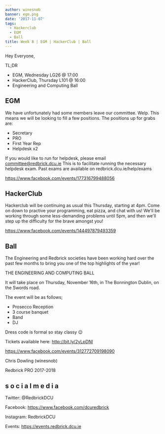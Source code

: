 ```yaml
---
author: winesnob
banner: egm.png
date: '2017-11-07'
tags:
  - Hackerclub
  - EGM
  - Ball
title: Week 8 | EGM | HackerClub | Ball
---
```


Hey Everyone,

TL;DR

- EGM, Wednesday LG26 @ 17:00
- HackerClub, Thursday L101 @ 16:00
- Engineering and Computing Ball

 <!-- more -->

## EGM

We have unfortunately had some members leave our committee. Welp. This means we
will be looking to fill a few positions. The positions up for grabs are:

- Secretary
- PRO
- First Year Rep
- Helpdesk x2

If you would like to run for helpdesk, please email committee@redbrick.dcu.ie
This is to facilitate running the necessary helpdesk exam. Past exams are
available on redbrick.dcu.ie/help/exams

https://www.facebook.com/events/177316799488056

## HackerClub

Hackerclub will be continuing as usual this Thursday, starting at 4pm. Come on
down to practive your programming, eat pizza, and chat with us! We'll be working
through some less-demanding problems until 5pm, and then we'll step up the
difficulty for the brave amongst you!

https://www.facebook.com/events/144497879493359

## Ball

The Engineering and Redbrick societies have been working hard over the past few
months to bring you one of the top highlights of the year!

THE ENGINEERING AND COMPUTING BALL

It will take place on Thursday, November 16th, in The Bonnington Dublin, on the
Swords road.

The event will be as follows;

- Prosecco Reception
- 3 course banquet
- Band
- DJ

Dress code is formal so stay classy 😉

Tickets available here: http://bit.ly/2yLpDNI

https://www.facebook.com/events/312772709198090

Chris Dowling (winesnob)

Redbrick PRO 2017-2018

## s o c i a l m e d i a

Twitter: @RedbrickDCU

Facebook: https://www.facebook.com/dcuredbrick

Instagram: RedbrickDCU

Events: https://events.redbrick.dcu.ie

